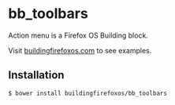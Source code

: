 # bb_toolbars

Action menu is a Firefox OS Building block.

Visit [buildingfirefoxos.com](http://buildingfirefoxos.com/building-blocks/toolbars.html) to see examples.

## Installation

```bash
$ bower install buildingfirefoxos/bb_toolbars
```
